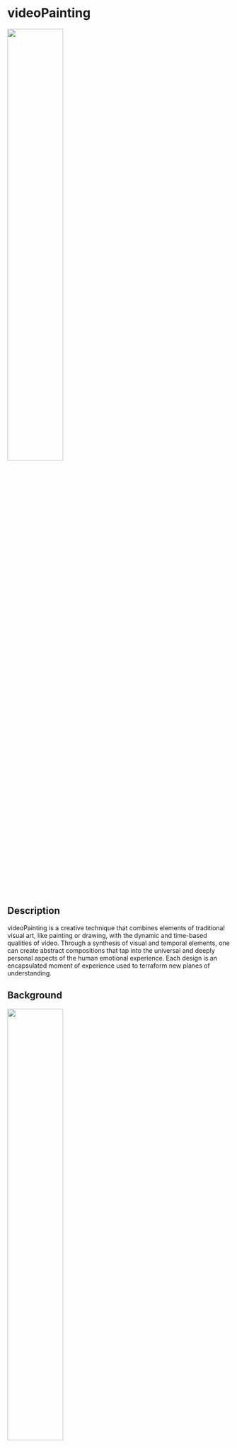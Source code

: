 # videoPainting

<img height="50%" width="50%" src="https://github.com/cskonopka/syncretism-network/blob/main/assets/vp-01.png"/>

## Description 
videoPainting is a creative technique that combines elements of traditional visual art, like painting or drawing, with the dynamic and time-based qualities of video. Through a synthesis of visual and temporal elements, one can create abstract compositions that tap into the universal and deeply personal aspects of the human emotional experience. Each design is an encapsulated moment of experience used to terraform new planes of understanding. 

## Background

<img height="50%" width="50%" src="https://raw.githubusercontent.com/cskonopka/syncretism-network/main/assets/vp-background.webp"/>

In the ever-evolving landscape of media art, analog video stands as a testament to the transformative power of technological mediums in their most rudimentary forms. Analog video art has a unique aesthetic and texture that differs from digital processes. It allows artists to have a hands-on connection to their work. 

Analog video synthesizers act as a conduit for the transference of innermost emotions, perceptions, and experiences onto a visual medium. Drawing parallels to the process of osmosis, where solvents pass through a semi-permeable membrane until equilibrium is achieved, this project posits that analog video synthesis can serve as a medium for “psychological osmosis.”

Viewers, when immersed in these synthesized visuals, undergo a form of perceptual osmosis. The abstract nature of analog video art allows viewers to superimpose their own experiences, feelings, and memories onto the work. This can lead to a shared, yet deeply personal, experiential space.

The goal of the project is to use analog video synthesis as a bridge, connecting the psychological inner worlds of both creator and observer, achieving a unique equilibrium in artistic expression and perception.

### What is a video synthesizer?

"A video synthesizer is a device that electronically creates a video signal. A video synthesizer is able to generate a variety of visual material without camera input through the use of internal video pattern generators. It can also accept and "clean up and enhance" or "distort" live television camera imagery. The synthesizer creates a wide range of imagery through purely electronic manipulations. This imagery is visible within the output video signal when this signal is displayed. The output video signal can be viewed on a wide range of conventional video equipment, such as TV monitors, theater video projectors, computer displays, etc." - Wiki 

<img height="50%" width="50%" src="https://raw.githubusercontent.com/cskonopka/syncretism-network/main/assets/vp-yt.jpg"/>

### What are videoPaintings?

videoPainting is a project of one-of-a-kind visual textures created using analog video synthesizers. Evolving organically, each design is an encapsulated moment of experience used to terraform new planes of understanding. Humans store the experience of time in their own unique format by generating a memory and compiling all the internal and external senses. During the archival process of creating new memories, there is a significant amount of discarded nuance. These free-floating threads of minutia hold the potential choice of mindfully engaging unaltered emotional abstractions through creating personal coincidental attachment.

### What does this mean?
Imagery cannot be replicated. If you don't capture it, it's gone forever.

## Processes

| Process      | Description                                                  |
| ------------ | ------------------------------------------------------------ |
| Analog Recall Marbles (aRMBs)        | The analog video synthesizer depicts the experience and when it is captured, it is called an a analolg recall marble            |
| Titles       | Each title is an architected synopsis of that experience |
| Archiving     | Description of the archival process of raw captures and Analog Recall Marbles (aRMBs) |
| Patching & Performance  | Better understanding patching workflows & live performance analysis |	

### Recall Marbles (RMBs)

<img height="30%" width="30%" src="https://raw.githubusercontent.com/cskonopka/syncretism-network/main/assets/vp-rmb.webp"/>

Every title is a description of a recent life experience captured using an analog video synthesizer. It is called a RMB or recall marble. From the initial life experience, there is a 1-3 day window where the RMB’s are accessible. Outside the window, the probability of connecting to an RMB to access the underlying memory decreases significantly, or is not possible. The only way to RMB’s outside of the window is through live improvised performance. The downside is there is no way to know if you can to connect to an RMB and there is no way of knowing which RMB you are accessing.

## Titles

The analog video synthesizer depicts the experience, and each title is an architected synopsis of that experience. The project strives to find unfamiliar words and do its best to not duplicate words. A variety of Thesauruses are used to create uniquely phrased experiences. 

| Templates    | Description                                                  |
| ------------ | ------------------------------------------------------------ |
| v001         | (A + B) = (word + word)            |
| v002         | (A + B) = (defined phrase + defined phrase) |
| v003         | A + (B + C) = defining the subject + (subject action + nested experience within the subject's action) |
| v004         | A + (B + C) + (A + C) |

### v001
<img height="50%" width="50%" src="https://raw.githubusercontent.com/cskonopka/syncretism-network/main/assets/splittingCenotaph.png"/>

(A + B) = (word + word)

splittingCenotaph =  (splitting + Cenotaph)

#### Breakdown v001
- splitting (n): The action of dividing or being divided into parts.
- cenotaph (n): A monument to someone buried elsewhere, especially one commemorating people who died in a war.

#### Synopsis v001
The video depicts an abstraction representation of a war monument splitting apart.


### v002 
<img height="50%" width="50%" src="https://raw.githubusercontent.com/cskonopka/syncretism-network/main/assets/tryingtomeetinthemiddleWhenBothPartiesAreAbsorbedByPropaganda.webp"/>

(A + B) = (defined phrase + defined phrase)

tryingtomeetinthemiddleWhenBothPartiesAreAbsorbedByPropaganda = (trying to meet in the middle) + (When Both Parties Are Absorbed By Propaganda)

#### Breakdown v002
- A: Describing an action (A) that is dependent on another action or compromise
- B: Describing a scenario where (A) is dependent on the outcome 

#### Synopsis v002
It is a commentary on the impact of propaganda on individual intra-relationships psychology in modern America.


### v003
<img height="50%" width="50%" src="https://raw.githubusercontent.com/cskonopka/syncretism-network/main/assets/windstructureddrapesMovingAroundUnfoundedAndMisspokenEmotions.png"/>

A + (B + C) = defining the subject + (subject action + nested experience within the subject's action) 

windstructureddrapesMovingAroundUnfoundedAndMisspokenEmotions = wind structured drapes + (Moving Around Unfounded) + (And Misspoken Emotions)

#### Breakdown v003
- A: Defining the subject
- B: The subject's action 
- C: The abstracted emotion nested within the action of the subject

#### Synopsis v003
The video is describing a set of tall drapes being moved by the wind, representing their disconnection from emotion and humans. The subject looks deeper into the movement and reflecting on their own life scenario, yearning for that untethered feeling of clarity.

### v004 (WIP)

IMAGE

A + (B + C) + (A + C)


## Archiving
<img height="80%" width="80%" src="https://raw.githubusercontent.com/cskonopka/syncretism-network/main/assets/vp-archiving.png"/>

Description of the archival process of raw captures and Recall Marbles (RMBs)

### Conventions
#### Directory Architecture
- year-month-name_of_month
	- month-day-year
		- edits --> Recall Marbles (RMBs)
		- raw --> Raw experience capture

#### Example
- 2021-04-april
	- 04-19-2021
		- edits --> calcifyingpatternsMakingBloodPlateletsStrictMyHeartsIntent.mp4
		- raw --> 04-19-2021-01.mp4

## Patching & Performance
[<img src="https://github.com/cskonopka/syncretism-network/blob/main/assets/vp-joe.png" width="50%">](https://player.vimeo.com/video/199784510?h=a80a07fc0f "Now in Android: 55")

No prior intent or forethought of shape and color, patching is a fluid process where you trust yourself to fail, continuing to learn your inward momentum and harnessing it. The instrument requires a sense of egoless collaboration, allowing it to lead the visualization of the journey and the user provides guidance for visual manifestation. Navigating the real-time input can provide directions of focus, or emotions, to recharge the manifestation process. There is an increased possibility of reaching an inner zone of intuition that lives inside this waypoint. The waypoint is the clairvoyant center of the emotion and, if timed correctly, the user can directly experience the emotions of another. When this happens, the intensity of the experience can disrupt an individual if they are not ready. It is all-encompassing, only understood at the moment.
